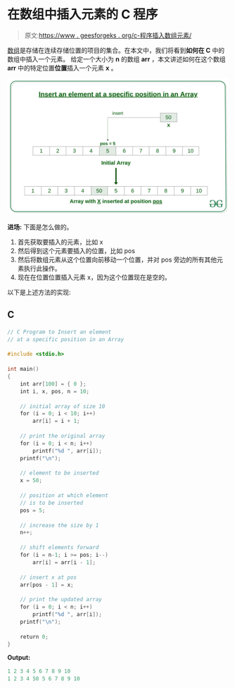 # 在数组中插入元素的 C 程序

> 原文:[https://www . geesforgeks . org/c-程序插入数组元素/](https://www.geeksforgeeks.org/c-program-to-insert-an-element-in-an-array/)

[数组](https://www.geeksforgeeks.org/arrays-in-c-cpp/)是存储在连续存储位置的项目的集合。在本文中，我们将看到**如何在 C** 中的数组中插入一个元素。
给定一个大小为 **n** 的数组 **arr** ，本文讲述如何在这个数组 **arr** 中的特定位置**位置**插入一个元素 **x** 。

![](img/96c65e14b397a32228f59f7a0ba21bd4.png)

**进场:**
下面是怎么做的。

1.  首先获取要插入的元素，比如 x
2.  然后得到这个元素要插入的位置，比如 pos
3.  然后将数组元素从这个位置向前移动一个位置，并对 pos 旁边的所有其他元素执行此操作。
4.  现在在位置位置插入元素 x，因为这个位置现在是空的。

以下是上述方法的实现:

## C

```cpp
// C Program to Insert an element
// at a specific position in an Array

#include <stdio.h>

int main()
{
    int arr[100] = { 0 };
    int i, x, pos, n = 10;

    // initial array of size 10
    for (i = 0; i < 10; i++)
        arr[i] = i + 1;

    // print the original array
    for (i = 0; i < n; i++)
        printf("%d ", arr[i]);
    printf("\n");

    // element to be inserted
    x = 50;

    // position at which element
    // is to be inserted
    pos = 5;

    // increase the size by 1
    n++;

    // shift elements forward
    for (i = n-1; i >= pos; i--)
        arr[i] = arr[i - 1];

    // insert x at pos
    arr[pos - 1] = x;

    // print the updated array
    for (i = 0; i < n; i++)
        printf("%d ", arr[i]);
    printf("\n");

    return 0;
}
```

**Output:** 

```cpp
1 2 3 4 5 6 7 8 9 10 
1 2 3 4 50 5 6 7 8 9 10

```